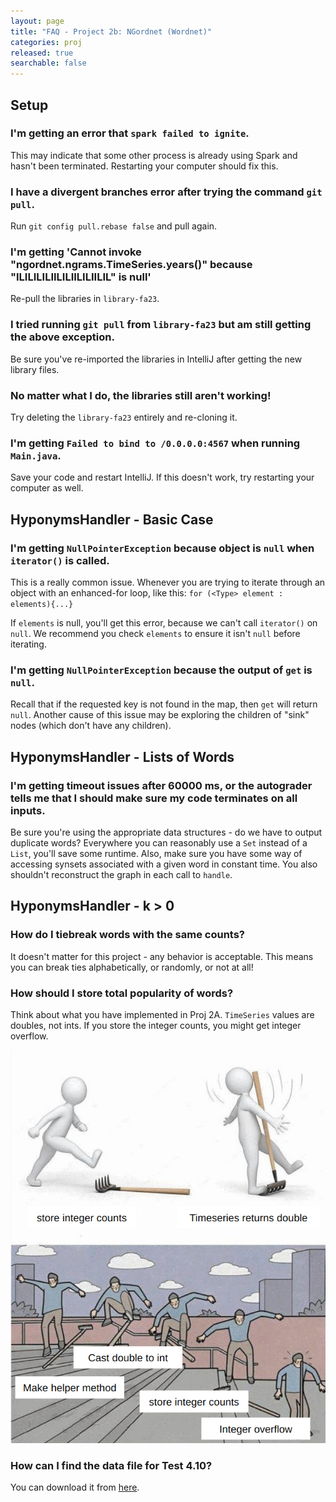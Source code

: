 ```yaml
---
layout: page
title: "FAQ - Project 2b: NGordnet (Wordnet)"
categories: proj
released: true
searchable: false
---
```


## Setup

### I'm getting an error that `spark failed to ignite`.

This may indicate that some other process is already using Spark and hasn't been terminated. Restarting your computer should fix this.

### I have a divergent branches error after trying the command `git pull`.

Run `git config pull.rebase false` and pull again.

### I'm getting 'Cannot invoke "ngordnet.ngrams.TimeSeries.years()" because "ILILILILIILILIILILIILIL" is null'

Re-pull the libraries in `library-fa23`.

### I tried running `git pull` from `library-fa23` but am still getting the above exception.

Be sure you've re-imported the libraries in IntelliJ after getting the new library files.

### No matter what I do, the libraries still aren't working!

Try deleting the `library-fa23` entirely and re-cloning it.

### I'm getting `Failed to bind to /0.0.0.0:4567` when running `Main.java`.

Save your code and restart IntelliJ. If this doesn't work, try restarting your computer as well.

## HyponymsHandler - Basic Case

### I'm getting `NullPointerException` because object is `null` when `iterator()` is called.

This is a really common issue. Whenever you are trying to iterate through an object with an enhanced-for loop, like this:
`for (<Type> element : elements){...}`

If `elements` is null, you'll get this error, because we can't call `iterator()` on `null`. We recommend you check `elements` to ensure it isn't `null` before iterating.

### I'm getting `NullPointerException` because the output of `get` is `null`.

Recall that if the requested key is not found in the map, then `get` will return `null`. Another cause of this issue may be exploring the children of "sink" nodes (which don't have any children).

## HyponymsHandler - Lists of Words

### I'm getting timeout issues after 60000 ms, or the autograder tells me that I should make sure my code terminates on all inputs.

Be sure you're using the appropriate data structures - do we have to output duplicate words? Everywhere you can reasonably use a `Set` instead of a `List`, you'll save some runtime. Also, make sure you have some way of accessing synsets associated with a given word in constant time. You also shouldn't reconstruct the graph in each call to `handle`.

## HyponymsHandler - k > 0

### How do I tiebreak words with the same counts?

It doesn't matter for this project - any behavior is acceptable. This means you can break ties alphabetically, or randomly, or not at all!

### How should I store total popularity of words?

Think about what you have implemented in Proj 2A. `TimeSeries` values are doubles, not ints. If you store the integer counts, you might get integer overflow.

![image](./cheesememe.png)

### How can I find the data file for Test 4.10?

You can download it from [here](https://drive.google.com/file/d/10Dl7TseAEBGpsm2QgIaST6hl6ChQbOY0/view?usp=sharing).
